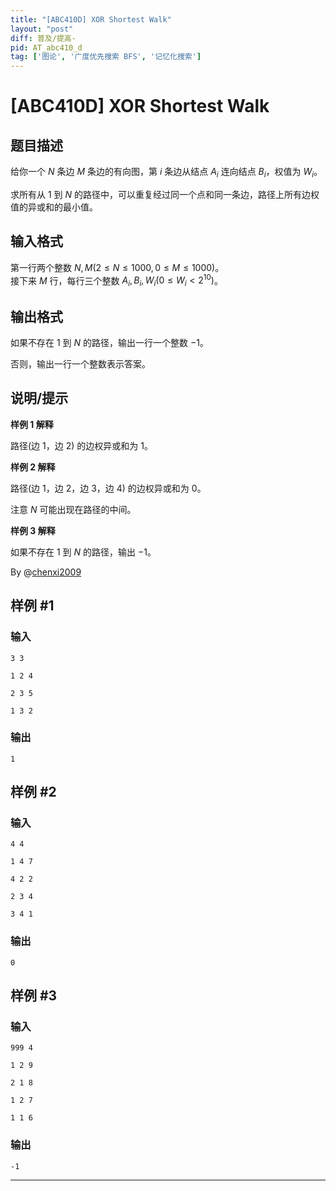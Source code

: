 ```yaml
---
title: "[ABC410D] XOR Shortest Walk"
layout: "post"
diff: 普及/提高-
pid: AT_abc410_d
tag: ['图论', '广度优先搜索 BFS', '记忆化搜索']
---
```


# [ABC410D] XOR Shortest Walk

## 题目描述

给你一个 $N$ 条边 $M$ 条边的有向图，第 $i$ 条边从结点 $A_i$ 连向结点 $B_i$，权值为 $W_i$。

求所有从 $1$ 到 $N$ 的路径中，可以重复经过同一个点和同一条边，路径上所有边权值的异或和的最小值。

## 输入格式

第一行两个整数 $N,M(2\le N\le 1000,0\le M\le 1000)$。\
接下来 $M$ 行，每行三个整数 $A_i,B_i,W_i(0\le W_i<2^{10})$。

## 输出格式

如果不存在 $1$ 到 $N$ 的路径，输出一行一个整数 $-1$。

否则，输出一行一个整数表示答案。

## 说明/提示

**样例 1 解释**

路径(边 $1$，边 $2$) 的边权异或和为 $1$。

**样例 2 解释**

路径(边 $1$，边 $2$，边 $3$，边 $4$) 的边权异或和为 $0$。

注意 $N$ 可能出现在路径的中间。

**样例 3 解释**

如果不存在 $1$ 到 $N$ 的路径，输出 $-1$。

By @[chenxi2009](/user/1020063)

## 样例 #1

### 输入

```
3 3

1 2 4

2 3 5

1 3 2
```

### 输出

```
1
```

## 样例 #2

### 输入

```
4 4

1 4 7

4 2 2

2 3 4

3 4 1
```

### 输出

```
0
```

## 样例 #3

### 输入

```
999 4

1 2 9

2 1 8

1 2 7

1 1 6
```

### 输出

```
-1
```



---

